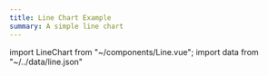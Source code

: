 ```yaml
---
title: Line Chart Example
summary: A simple line chart
---
```

import LineChart from "~/components/Line.vue";
import data from "~/../data/line.json"

<line-chart :chartData="data"></line-chart>
